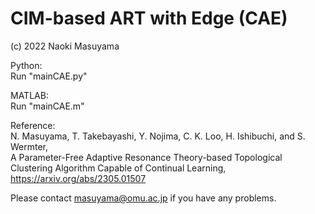 # CIM-based ART with Edge (CAE)

(c) 2022 Naoki Masuyama

Python: <br>
Run "mainCAE.py"

MATLAB: <br>
Run "mainCAE.m"


Reference:<br>
N. Masuyama, T. Takebayashi, Y. Nojima, C. K. Loo, H. Ishibuchi, and S. Wermter, <br>
A Parameter-Free Adaptive Resonance Theory-based Topological Clustering Algorithm Capable of Continual Learning, <br>
https://arxiv.org/abs/2305.01507

Please contact masuyama@omu.ac.jp if you have any problems.
